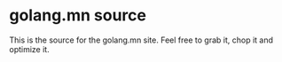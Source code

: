 # golang.mn source

This is the source for the golang.mn site. Feel free to grab it, chop it and optimize it.